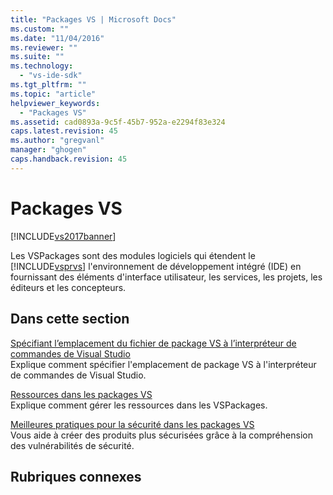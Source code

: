 ```yaml
---
title: "Packages VS | Microsoft Docs"
ms.custom: ""
ms.date: "11/04/2016"
ms.reviewer: ""
ms.suite: ""
ms.technology: 
  - "vs-ide-sdk"
ms.tgt_pltfrm: ""
ms.topic: "article"
helpviewer_keywords: 
  - "Packages VS"
ms.assetid: cad0893a-9c5f-45b7-952a-e2294f83e324
caps.latest.revision: 45
ms.author: "gregvanl"
manager: "ghogen"
caps.handback.revision: 45
---
```

# Packages VS
[!INCLUDE[vs2017banner](../../code-quality/includes/vs2017banner.md)]

Les VSPackages sont des modules logiciels qui étendent le [!INCLUDE[vsprvs](../../code-quality/includes/vsprvs_md.md)] l'environnement de développement intégré \(IDE\) en fournissant des éléments d'interface utilisateur, les services, les projets, les éditeurs et les concepteurs.  
  
## Dans cette section  
 [Spécifiant l’emplacement du fichier de package VS à l’interpréteur de commandes de Visual Studio](../../extensibility/internals/specifying-vspackage-file-location-to-the-vs-shell.md)  
 Explique comment spécifier l'emplacement de package VS à l'interpréteur de commandes de Visual Studio.  
  
 [Ressources dans les packages VS](../../extensibility/internals/resources-in-vspackages.md)  
 Explique comment gérer les ressources dans les VSPackages.  
  
 [Meilleures pratiques pour la sécurité dans les packages VS](../../extensibility/internals/best-practices-for-security-in-vspackages.md)  
 Vous aide à créer des produits plus sécurisées grâce à la compréhension des vulnérabilités de sécurité.  
  
## Rubriques connexes
